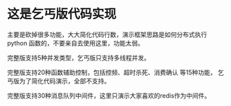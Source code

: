# 这是乞丐版代码实现

主要是砍掉很多功能，大大简化代码行数，演示框架思路是如何分布式执行python
函数的，不要亲自去使用这里，功能太弱。

完整版支持5种并发类型，乞丐版只支持多线程并发。

完整版支持20种函数辅助控制，包括控频、超时杀死、消费确认 等15种功能，
乞丐版为了简化代码演示，全部不支持。

完整版支持30种消息队列中间件，这里只演示大家喜欢的redis作为中间件。